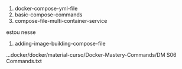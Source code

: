 1. docker-compose-yml-file
1. basic-compose-commands
1. compose-file-multi-container-service


estou nesse
1. adding-image-building-compose-file


...docker/docker/material-curso/Docker-Mastery-Commands/DM S06 Commands.txt